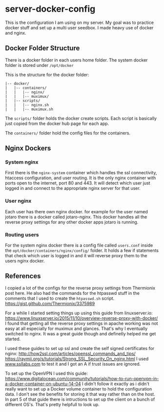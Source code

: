 # server-docker-config
This is the configuration I am using on my server. My goal was to practice docker stuff and set up a multi user seedbox. I made heavy use of docker and nginx.

## Docker Folder Structure
There is a docker folder in each users home folder. The system docker folder is stored under `/opt/docker`

This is the structure for the docker folder:
```
|-- docker/
|   |-- containers/
|   |   |-- nginx/
|   |   |-- muximux/
|   |-- scripts/
|   |   |-- nginx.sh
|   |   |-- muximux.sh
```

The `scripts/` folder holds the docker create scripts. Each script is basically just copied from the docker hub page for each app.

The `containers/` folder hold the config files for the containers.

## Nginx Dockers
### System nginx
First there is the `nginx-system` container which handles the ssl connectivity, htaccess configuration, and user routing. It is the only nginx container with ports open to the internet, port 80 and 443. It will detect which user just logged in and connect to the appropriate nginx server for that user.

### User nginx
Each user has there own nginx docker. for example for the user named jotaro there is a docker called jotaro-nginx.
This docker handles all the reverse proxy settings for any other docker apps jotaro is running.

### Routing users
For the system nginx docker there is a config file called `users.conf` inside the `opt/docker/containers/nginx/config/` folder. It holds a few if statements that check which user is logged in and it will reverse proxy them to the users nginx docker.

## References
I copied a lot of the configs for the reverse proxy settings from Thermionix post here. He also had the commands for the htpasswd stuff in the comments that I used to create the `htpasswd.sh` script.
https://gist.github.com/Thermionix/3375989

For a while I started setting things up using this guide from linuxserver.io:
https://www.linuxserver.io/2015/11/10/overview-reverse-proxy-with-docker/
I found that getting all the reverse proxy settings in apache working was not easy at all especially for muximux and glances. That's why I eventually switched to nginx. It was a great guide though and definetly helped me get started.

I used these guides to set up ssl and create the self signed certificates for nginx:
http://how2ssl.com/articles/openssl_commands_and_tips/
https://raymii.org/s/tutorials/Strong_SSL_Security_On_nginx.html
I used www.ssllabs.com to test it and I got an A if trust issues are ignored.

To set up the OpenVPN I used this guide:
https://www.digitalocean.com/community/tutorials/how-to-run-openvpn-in-a-docker-container-on-ubuntu-14-04
I didn't follow it exactly as i didn't really want to set up a Docker volume container to hold the configuration data. I don't see the benefits for storing it that way rather than on the host.
In part 5 of that guide there is intructions to set up the client on a bunch of different OS's. That's pretty helpfull to look up.
